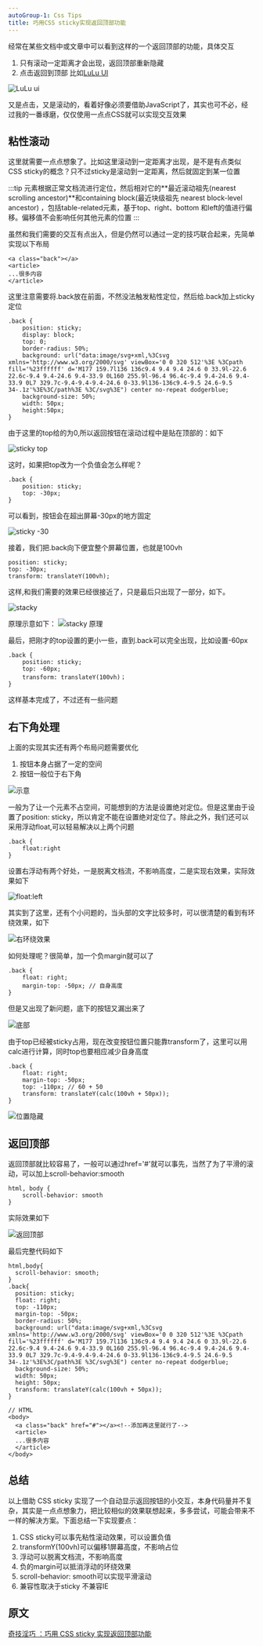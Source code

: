 ```yaml
---
autoGroup-1: Css Tips
title: 巧用CSS sticky实现返回顶部功能
---
```

经常在某些文档中或文章中可以看到这样的一个返回顶部的功能，具体交互
1. 只有滚动一定距离才会出现，返回顶部重新隐藏
2. 点击返回到顶部
比如[LuLu UI](https://l-ui.com/edge/about.design.html)

![LuLu ui](./images/1.gif)

又是点击，又是滚动的，看着好像必须要借助JavaScript了，其实也可不必，经过我的一番琢磨，仅仅使用一点点CSS就可以实现交互效果

## 粘性滚动
这里就需要一点点想象了。比如这里滚动到一定距离才出现，是不是有点类似CSS sticky的概念？只不过sticky是滚动到一定距离，然后就固定到某一位置

:::tip
元素根据正常文档流进行定位，然后相对它的**最近滚动祖先(nearest scrolling ancestor)**和containing block(最近块级祖先 nearest block-level ancestor)
，包括table-related元素，基于top、right、bottom 和left的值进行偏移。偏移值不会影响任何其他元素的位置
:::

虽然和我们需要的交互有点出入，但是仍然可以通过一定的技巧联合起来，先简单实现以下布局
```
<a class="back"></a>
<article>
...很多内容
</article>
```
这里注意需要将.back放在前面，不然没法触发粘性定位，然后给.back加上sticky定位
```
.back {
    position: sticky;
    display: block;
    top: 0;
    border-radius: 50%;
    background: url("data:image/svg+xml,%3Csvg xmlns='http://www.w3.org/2000/svg' viewBox='0 0 320 512'%3E %3Cpath fill='%23ffffff' d='M177 159.7l136 136c9.4 9.4 9.4 24.6 0 33.9l-22.6 22.6c-9.4 9.4-24.6 9.4-33.9 0L160 255.9l-96.4 96.4c-9.4 9.4-24.6 9.4-33.9 0L7 329.7c-9.4-9.4-9.4-24.6 0-33.9l136-136c9.4-9.5 24.6-9.5 34-.1z'%3E%3C/path%3E %3C/svg%3E") center no-repeat dodgerblue;
    background-size: 50%;
    width: 50px;
    height:50px;
}
```
由于这里的top给的为0,所以返回按钮在滚动过程中是贴在顶部的：如下

![sticky top](./images/2.gif)

这时，如果把top改为一个负值会怎么样呢？
```
.back {
    position: sticky;
    top: -30px;
}
```
可以看到，按钮会在超出屏幕-30px的地方固定

![sticky -30](./images/3.gif)

接着，我们把.back向下便宜整个屏幕位置，也就是100vh
```
position: sticky;
top: -30px;
transform: translateY(100vh);
```
这样,和我们需要的效果已经很接近了，只是最后只出现了一部分，如下。

![stacky](./images/4.gif)

原理示意如下：
![stacky 原理](./images/5.gif)

最后，把刚才的top设置的更小一些，直到.back可以完全出现，比如设置-60px
```
.back {
    position: sticky;
    top: -60px;
    transform: translateY(100vh)；
}
```
这样基本完成了，不过还有一些问题

## 右下角处理

上面的实现其实还有两个布局问题需要优化
1. 按钮本身占据了一定的空间
2. 按钮一般位于右下角

![示意](./images/6.jpg)

一般为了让一个元素不占空间，可能想到的方法是设置绝对定位。但是这里由于设置了position: sticky，所以肯定不能在设置绝对定位了。除此之外，我们还可以采用浮动float,可以轻易解决以上两个问题

```
.back {
    float:right
}
```
设置右浮动有两个好处，一是脱离文档流，不影响高度，二是实现右效果，实际效果如下

![float:left](./images/7.gif)

其实到了这里，还有个小问题的，当头部的文字比较多时，可以很清楚的看到有环绕效果，如下

![右环绕效果](./images/8.jpg)

如何处理呢？很简单，加一个负margin就可以了

```
.back {
    float: right;
    margin-top: -50px; // 自身高度
}
```
但是又出现了新问题，底下的按钮又漏出来了

![底部](./images/9.jpg)

由于top已经被sticky占用，现在改变按钮位置只能靠transform了，这里可以用calc进行计算，同时top也要相应减少自身高度
```
.back {
    float: right;
    margin-top: -50px;
    top: -110px; // 60 + 50
    transform: translateY(calc(100vh + 50px));
}
```
![位置隐藏](./images/10.gif)

## 返回顶部
返回顶部就比较容易了，一般可以通过href='#'就可以事先，当然了为了平滑的滚动，可以加上scroll-behavior:smooth
```
html, body {
    scroll-behavior: smooth
}
```
实际效果如下

![返回顶部](./images/11.gif)

最后完整代码如下
```
html,body{
  scroll-behavior: smooth;
}
.back{
  position: sticky;
  float: right;
  top: -110px;
  margin-top: -50px;
  border-radius: 50%;
  background: url("data:image/svg+xml,%3Csvg xmlns='http://www.w3.org/2000/svg' viewBox='0 0 320 512'%3E %3Cpath fill='%23ffffff' d='M177 159.7l136 136c9.4 9.4 9.4 24.6 0 33.9l-22.6 22.6c-9.4 9.4-24.6 9.4-33.9 0L160 255.9l-96.4 96.4c-9.4 9.4-24.6 9.4-33.9 0L7 329.7c-9.4-9.4-9.4-24.6 0-33.9l136-136c9.4-9.5 24.6-9.5 34-.1z'%3E%3C/path%3E %3C/svg%3E") center no-repeat dodgerblue;
  background-size: 50%;
  width: 50px;
  height: 50px;
  transform: translateY(calc(100vh + 50px));
}

// HTML
<body>
  <a class="back" href="#"></a><!--添加再这里就行了-->
  <article>
  ...很多内容
  </article>
</body>
```

## 总结
以上借助 CSS sticky 实现了一个自动显示返回按钮的小交互，本身代码量并不复杂，其实是一点点想象力，把比较相似的效果联想起来，多多尝试，可能会带来不一样的解决方案。下面总结一下实现要点：
1. CSS sticky可以事先粘性滚动效果，可以设置负值
2. transformY(100vh)可以偏移1屏幕高度，不影响占位
3. 浮动可以脱离文档流，不影响高度
4. 负的margin可以抵消浮动的环绕效果
5. scroll-behavior: smooth可以实现平滑滚动
6. 兼容性取决于sticky 不兼容IE

## 原文
[奇技淫巧 ：巧用 CSS sticky 实现返回顶部功能](https://mp.weixin.qq.com/s/-yJmzwBd0LW8SRnh5BEAtQ)